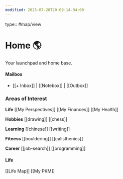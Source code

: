 ```yaml
---
modified: 2025-07-20T20:09:14-04:00
---
```

type:: #map/view 
# Home 🌎
Your launchpad and home base.
#### Mailbox
<!--Inbox of notes-->
- [[+ Inbox]] | [[Notebox]] | [[Outbox]]
### Areas of Interest
<!--Ongoing responsibilities in your life. Areas of different buckets in your life-->

**Life**
[[My Perspectives]]
[[My Finances]]
[[My Health]]

**Hobbies**
[[drawing]]
[[chess]]

**Learning**
[[chinese]]
[[writing]]

**Fitness**
[[bouldering]]
[[calisthenics]]

**Career**
[[job-search]]
[[programming]]

#### Life 
<!--Inbox of notes-->
[[Life Map]]
[[My PKM]]

